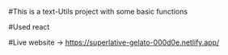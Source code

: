 #This is a text-Utils project with some basic functions

#Used react

#Live website -> https://superlative-gelato-000d0e.netlify.app/
